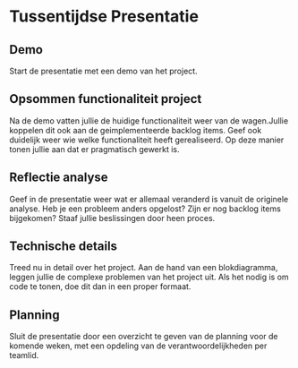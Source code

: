 # Tussentijdse Presentatie

## Demo

Start de presentatie met een demo van het project.

## Opsommen functionaliteit project

Na de demo vatten jullie de huidige functionaliteit weer van de wagen.Jullie
koppelen dit ook aan de geimplementeerde backlog items. Geef ook duidelijk weer
wie welke functionaliteit heeft gerealiseerd. Op deze manier tonen jullie aan
dat er pragmatisch gewerkt is. 

## Reflectie analyse
Geef in de presentatie weer wat er allemaal veranderd is vanuit de originele
analyse. Heb je een probleem anders opgelost? Zijn er nog backlog items
bijgekomen? Staaf jullie beslissingen door heen proces.

## Technische details
Treed nu in detail over het project. Aan de hand van een blokdiagramma, leggen
jullie de complexe problemen van het project uit. Als het nodig is om code te
tonen, doe dit dan in een proper formaat.

## Planning
Sluit de presentatie door een overzicht te geven van de planning voor de
komende weken, met een opdeling van de verantwoordelijkheden per teamlid.

